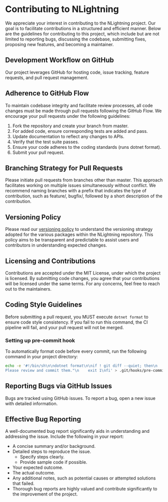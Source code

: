 # Contributing to NLightning

We appreciate your interest in contributing to the NLightning project. Our goal is to facilitate contributions in a
structured and efficient manner. Below are the guidelines for contributing to this project, which include but are not
limited to reporting bugs, discussing the codebase, submitting fixes, proposing new features, and becoming a maintainer.

## Development Workflow on GitHub

Our project leverages GitHub for hosting code, issue tracking, feature requests, and pull request management.

## Adherence to GitHub Flow

To maintain codebase integrity and facilitate review processes, all code changes must be made through pull requests
following the GitHub Flow. We encourage your pull requests under the following guidelines:

1. Fork the repository and create your branch from master.
2. For added code, ensure corresponding tests are added and pass.
3. Update documentation to reflect any changes to APIs.
4. Verify that the test suite passes.
5. Ensure your code adheres to the coding standards (runs dotnet format).
6. Submit your pull request.

## Branching Strategy for Pull Requests

Please initiate pull requests from branches other than master. This approach facilitates working on multiple issues
simultaneously without conflict. We recommend naming branches with a prefix that indicates the type of contribution,
such as feature/, bugfix/, followed by a short description of the contribution.

## Versioning Policy

Please read our [versioning policy](VERSIONING.md) to understand the versioning strategy
adopted for the various packages within the NLightning repository. This policy aims to be transparent and predictable to
assist users and contributors in understanding expected changes.

## Licensing and Contributions

Contributions are accepted under the MIT License, under which the project is licensed. By submitting code changes, you
agree that your contributions will be licensed under the same terms. For any concerns, feel free to reach out to the
maintainers.

## Coding Style Guidelines

Before submitting a pull request, you MUST execute `dotnet format` to ensure code style consistency. If you fail to run
this command, the CI pipeline will fail, and your pull request will not be merged.

### Setting up pre-commit hook

To automatically format code before every commit, run the following command in your project directory:

```sh
echo -e '#!/bin/sh\n\ndotnet format\n\nif ! git diff --quiet; then\n    echo "Code formatting changes have been made. \
Please review and commit them."\n    exit 1\nfi' > .git/hooks/pre-commit && chmod +x .git/hooks/pre-commit
```

## Reporting Bugs via GitHub Issues

Bugs are tracked using GitHub issues. To report a bug, open a new issue with detailed information.

## Effective Bug Reporting

A well-documented bug report significantly aids in understanding and addressing the issue. Include the following in your
report:

- A concise summary and/or background.
- Detailed steps to reproduce the issue.
    - Specify steps clearly.
    - Provide sample code if possible.
- Your expected outcome.
- The actual outcome.
- Any additional notes, such as potential causes or attempted solutions that failed.
- Thorough bug reports are highly valued and contribute significantly to the improvement of the project.